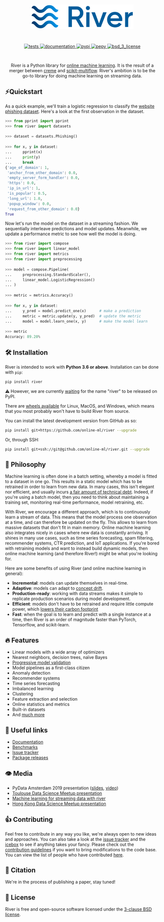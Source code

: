 <p align="center">
  <img height="80px" src="docs/img/logo.svg" alt="river_logo">
</p>

</br>

<p align="center">
  <!-- Tests -->
  <a href="https://travis-ci.org/online-ml/river">
    <img src="https://github.com/online-ml/river/workflows/tests/badge.svg?branch=master" alt="tests">
  </a>
  <!-- Documentation -->
  <a href="https://riverml.xyz">
    <img src="https://img.shields.io/website?label=documentation&style=flat-square&url=https%3A%2F%2Friverml.xyz%2F" alt="documentation">
  </a>
  <!-- PyPI -->
  <a href="https://pypi.org/project/river">
    <img src="https://img.shields.io/pypi/v/river.svg?label=release&color=blue&style=flat-square" alt="pypi">
  </a>
  <!-- PePy -->
  <a href="https://pepy.tech/project/river">
    <img src="https://img.shields.io/badge/dynamic/json?style=flat-square&maxAge=86400&label=downloads&query=%24.total_downloads&url=https%3A%2F%2Fapi.pepy.tech%2Fapi%2Fprojects%2Friver" alt="pepy">
  </a>
  <!-- License -->
  <a href="https://opensource.org/licenses/BSD-3-Clause">
    <img src="https://img.shields.io/badge/License-BSD%203--Clause-blue.svg?style=flat-square" alt="bsd_3_license">
  </a>
</p>

</br>

<p align="center">
  River is a Python library for <a href="https://www.wikiwand.com/en/Online_machine_learning">online machine learning</a>. It is the result of a merger between <a href="https://github.com/MaxHalford/creme">creme</a> and <a href="https://github.com/scikit-multiflow/scikit-multiflow">scikit-multiflow</a>. River's ambition is to be the go-to library for doing machine learning on streaming data.
</p>

## ⚡️Quickstart

As a quick example, we'll train a logistic regression to classify the [website phishing dataset](http://archive.ics.uci.edu/ml/datasets/Website+Phishing). Here's a look at the first observation in the dataset.

```python
>>> from pprint import pprint
>>> from river import datasets

>>> dataset = datasets.Phishing()

>>> for x, y in dataset:
...     pprint(x)
...     print(y)
...     break
{'age_of_domain': 1,
 'anchor_from_other_domain': 0.0,
 'empty_server_form_handler': 0.0,
 'https': 0.0,
 'ip_in_url': 1,
 'is_popular': 0.5,
 'long_url': 1.0,
 'popup_window': 0.0,
 'request_from_other_domain': 0.0}
True

```

Now let's run the model on the dataset in a streaming fashion. We sequentially interleave predictions and model updates. Meanwhile, we update a performance metric to see how well the model is doing.

```python
>>> from river import compose
>>> from river import linear_model
>>> from river import metrics
>>> from river import preprocessing

>>> model = compose.Pipeline(
...     preprocessing.StandardScaler(),
...     linear_model.LogisticRegression()
... )

>>> metric = metrics.Accuracy()

>>> for x, y in dataset:
...     y_pred = model.predict_one(x)      # make a prediction
...     metric = metric.update(y, y_pred)  # update the metric
...     model = model.learn_one(x, y)      # make the model learn

>>> metric
Accuracy: 89.20%

```

## 🛠 Installation

River is intended to work with **Python 3.6 or above**. Installation can be done with `pip`:

```sh
pip install river
```

⚠️ However, we are currently [waiting](https://github.com/pypa/pypi-support/issues/651) for the name "river" to be released on PyPI.

There are [wheels available](https://pypi.org/project/river/#files) for Linux, MacOS, and Windows, which means that you most probably won't have to build River from source.

You can install the latest development version from GitHub as so:

```sh
pip install git+https://github.com/online-ml/river --upgrade
```

Or, through SSH:

```sh
pip install git+ssh://git@github.com/online-ml/river.git --upgrade
```

## 🧠 Philosophy

Machine learning is often done in a batch setting, whereby a model is fitted to a dataset in one go. This results in a static model which has to be retrained in order to learn from new data. In many cases, this isn't elegant nor efficient, and usually incurs [a fair amount of technical debt](https://research.google/pubs/pub43146/). Indeed, if you're using a batch model, then you need to think about maintaining a training set, monitoring real-time performance, model retraining, etc.

With River, we encourage a different approach, which is to continuously learn a stream of data. This means that the model process one observation at a time, and can therefore be updated on the fly. This allows to learn from massive datasets that don't fit in main memory. Online machine learning also integrates nicely in cases where new data is constantly arriving. It shines in many use cases, such as time series forecasting, spam filtering, recommender systems, CTR prediction, and IoT applications. If you're bored with retraining models and want to instead build dynamic models, then online machine learning (and therefore River!) might be what you're looking for.

Here are some benefits of using River (and online machine learning in general):

- **Incremental**: models can update themselves in real-time.
- **Adaptive**: models can adapt to [concept drift](https://www.wikiwand.com/en/Concept_drift).
- **Production-ready**: working with data streams makes it simple to replicate production scenarios during model development.
- **Efficient**: models don't have to be retrained and require little compute power, which [lowers their carbon footprint](https://arxiv.org/abs/1907.10597)
- **Fast**: when the goal is to learn and predict with a single instance at a time, then River is an order of magnitude faster than PyTorch, Tensorflow, and scikit-learn.

## 🔥 Features

- Linear models with a wide array of optimizers
- Nearest neighbors, decision trees, naïve Bayes
- [Progressive model validation](https://hunch.net/~jl/projects/prediction_bounds/progressive_validation/coltfinal.pdf)
- Model pipelines as a first-class citizen
- Anomaly detection
- Recommender systems
- Time series forecasting
- Imbalanced learning
- Clustering
- Feature extraction and selection
- Online statistics and metrics
- Built-in datasets
- And [much more](https://online-ml.github.io/content/api.html)

## 🔗 Useful links

- [Documentation](https://online-ml.github.io/)
- [Benchmarks](https://github.com/online-ml/river/tree/master/benchmarks)
- [Issue tracker](https://github.com/online-ml/river/issues)
- [Package releases](https://pypi.org/project/river/#history)

## 👁️ Media

- PyData Amsterdam 2019 presentation ([slides](https://maxhalford.github.io/slides/river-pydata/), [video](https://www.youtube.com/watch?v=P3M6dt7bY9U&list=PLGVZCDnMOq0q7_6SdrC2wRtdkojGBTAht&index=11))
- [Toulouse Data Science Meetup presentation](https://maxhalford.github.io/slides/river-tds/)
- [Machine learning for streaming data with river](https://towardsdatascience.com/machine-learning-for-streaming-data-with-river-dacf5fb469df)
- [Hong Kong Data Science Meetup presentation](https://maxhalford.github.io/slides/hkml2020.pdf)

## 👍 Contributing

Feel free to contribute in any way you like, we're always open to new ideas and approaches. You can also take a look at the [issue tracker](https://github.com/online-ml/river/issues) and the [icebox](https://github.com/online-ml/river/projects/2) to see if anything takes your fancy. Please check out the [contribution guidelines](https://github.com/online-ml/river/blob/master/CONTRIBUTING.md) if you want to bring modifications to the code base. You can view the list of people who have contributed [here](https://github.com/online-ml/river/graphs/contributors).

## 💬 Citation

We're in the process of publishing a paper, stay tuned!

## 📝 License

River is free and open-source software licensed under the [3-clause BSD license](https://github.com/online-ml/river/blob/master/LICENSE).
